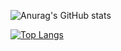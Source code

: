 ![Anurag's GitHub stats](https://github-readme-stats.vercel.app/api?username=Mr-mansur&show_icons=true&theme=dark)

[![Top Langs](https://github-readme-stats.vercel.app/api/top-langs/?username=Mr-mansur&layout=demo)](https://github.com/anuraghazra/github-readme-stats)


